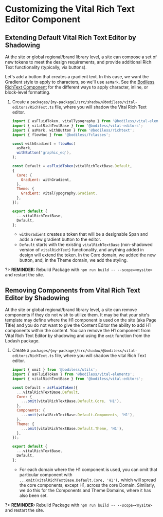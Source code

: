# Customizing the Vital Rich Text Editor Component

## Extending Default Vital Rich Text Editor by Shadowing

At the site or global regional/brand library level, a site can compose a set of new tokens to meet
the design requirements, and provide additional Rich Text functionality (typically, via buttons).

Let's add a button that creates a gradient text. In this case, we want the Gradient style to apply
to characters, so we'll use `asMark`. See the [Bodiless RichText
Component](../../../../Components/Editors/RichText#component) for the different ways to apply
character, inline, or block-level formatting.

01. Create a `packages/{my-package}/src/shadow/@bodiless/vital-editors/RichText.ts` file, where you
    will shadow the Vital Rich Text editor.

    ```js
    import { asFluidToken, vitalTypography } from '@bodiless/vital-elements';
    import { vitalRichTextBase } from '@bodiless/vital-editors';
    import { asMark, withButton } from '@bodiless/richtext';
    import { flowHoc } from '@bodiless/fclasses';

    const withGradient = flowHoc(
      asMark,
      withButton('graphic_eq'),
    );

    const Default = asFluidToken(vitalRichTextBase.Default,
    {
      Core: {
        Gradient: withGradient,
      },
      Theme: {
        Gradient: vitalTypography.Gradient,
      },
    });

    export default {
      ...vitalRichTextBase,
      Default,
    };
    ```

    - `withGradient` creates a token that will be a designable Span and adds a new gradient button
      to the editor.
    - `Default` starts with the existing `vitalRichTextBase` (non-shadowed version of
      `vitalRichText`) functionality, and anything added in design will extend the token. In the
      Core domain, we added the new button, and, in the Theme domain, we add the styling.

?> **REMINDER:** Rebuild Package with `npm run build -- --scope=<mysite>` and restart the site.

## Removing Components from Vital Rich Text Editor by Shadowing

At the site or global regional/brand library level, a site can remove components if they do not wish
to utilize them. It may be that your site's template may define where the H1 component is used on
the site (aka Page Title) and you do not want to give the Content Editor the ability to add H1
components within the content. You can remove the H1 component from Vital Rich Text Editor by
shadowing and using the `omit` function from the Lodash package.

01. Create a `packages/{my-package}/src/shadow/@bodiless/vital-editors/RichText.ts` file, where you
    will shadow the vital Rich Text editor.

    ```js
    import { omit } from '@bodiless/utils';
    import { asFluidToken } from '@bodiless/vital-elements';
    import { vitalRichTextBase } from '@bodiless/vital-editors';

    const Default = asFluidToken({
      ...vitalRichTextBase.Default,
      Core: {
        ...omit(vitalRichTextBase.Default.Core, 'H1'),
      },
      Components: {
        ...omit(vitalRichTextBase.Default.Components, 'H1'),
      },
      Theme: {
        ...omit(vitalRichTextBase.Default.Theme, 'H1'),
      },
    });

    export default {
      ...vitalRichTextBase,
      Default,
    };
    ```

    - For each domain where the H1 component is used, you can omit that particular component with
      `...omit(vitalRichTextBase.Default.Core, 'H1'),` which will spread the core components, except
      H1, across the core Domain. Similarly, we do this for the Components and Theme Domains, where
      it has also been set.

?> **REMINDER:** Rebuild Package with `npm run build -- --scope=<mysite>` and restart the site.
